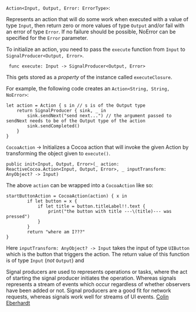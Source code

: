 `Action<Input, Output, Error: ErrorType>`:

Represents an action that will do some work when executed with a value of type `Input`, then return zero or more values of type `Output` and/or fail with an error of type `Error`. If no failure should be possible, NoError can be specified for the `Error` parameter.

To initialize an action, you need to pass the `execute` function from `Input` to `SignalProducer<Output, Error>`.

     func execute: Input -> SignalProducer<Output, Error>

This gets stored as a _property_ of the instance called `executeClosure`. 

For example, the following code creates an `Action<String, String, NoError>`:

    let action = Action { s in // s is of the Output type
        return SignalProducer { sink, _ in
            sink.sendNext("send next...") // the argument passed to sendNext needs to be of the Output type of the action
            sink.sendCompleted()
        }
    }

`CocoaAction` -> Initializes a Cocoa action that will invoke the given Action by transforming the object given to `execute()`.

`public init<Input, Output, Error>(_ action: ReactiveCocoa.Action<Input, Output, Error>, _ inputTransform: AnyObject? -> Input)`

The above `action` can be wrapped into a `CocoaAction` like so:

    startButtonAction = CocoaAction(action) { x in
            if let button = x {
                if let title = button.titleLabel!!.text {
                    print("the button with title ---\(title)--- was pressed")
                }
            }
            return "where am I???"
    }

Here `inputTransform: AnyObject? -> Input` takes the input of type `UIButton` which is the button that triggers the action. The return value of this function is of type `Input` (_not_ `Output`) and


Signal producers are used to represents operations or tasks, where the act of starting the signal producer initiates the operation. Whereas signals represents a stream of events which occur regardless of whether observers have been added or not. Signal producers are a good fit for network requests, whereas signals work well for streams of UI events. [Colin Eberhardt](http://blog.scottlogic.com/2015/04/28/reactive-cocoa-3-continued.html)
